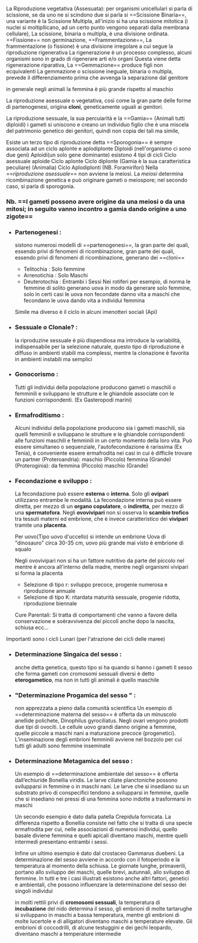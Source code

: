 La Riproduzione vegetativa (Assesuata): per organismi unicellulari si parla di scissione, se da uno ne si scindono due si parla si ==Scissione Binaria==, una variante è la Scissione Multipla, all'inizio si ha una scissione mitotica (i nuclei si moltipllicano, ad un certo punto vengono separati dalla membrana cellulare), La scissione, binaria o multipla, è una divisione ordinata.
==Fissione== non germinazione, ==Frammentazione==, La frammentazione (o fissione) è una divisione irregolare a cui segue la riproduzione rigenerativa
La rigenerazione è un processo complesso, alcuni organismi sono in grado di rigenerare arti e/o organi Questa viene detta rigenerazione riparativa,
La ==Gemmazione== produce figli non ecquivalenti La gemmazione o scissione ineguale, binaria o multipla, prevede il differenziamento prima che avvenga la separazione dal genitore

in generale negli animali la femmina è più grande rispetto al maschio

La riproduzione asessuale o vegetativa, così come la gran parte delle forme di partenogenesi, origina **cloni**, geneticamente uguali ai genitori.

La riproduzione sessuale, la sua percuiarità e la ==Gamìa== (Animali tutti diploidi) i gameti si uniscono e creano un individuo figlio che è una miscela del patrimonio genetico dei genitori, quindi non copia dei tali ma simile, 

Esiste un terzo tipo di riproduzione detta ==Sporogonia== è sempre associata ad un ciclo aplonte e aplodiplonte
Diploidi (nell'organismo ci sono due geni)
Aploidi(un solo gene dominante)
esistono 4 tipi di cicli
Ciclo asessuale aploide
Ciclo aplonte
Ciclo diplonte (Gamia è la sua caratteristica peculiare) (Animalia)
Ciclo Aplodiplonti (NB. Foramirifori)
Nella ==_riproduzione asessuale_== non avviene la meiosi. 
La _meiosi_ determina ricombinazione genetica e può originare gameti o meiospore; nel secondo caso, si parla di sporogonia.

### Nb. ==I gameti possono avere origine da una meiosi o da una mitosi; in seguito vanno incontro a gamia dando origine a uno zigote==

- ### Partenogenesi :
	sistono numerosi modelli di ==partenogenesi==, la gran parte dei quali, essendo privi di fenomeni di ricombinazione, gran parte dei quali, essendo privi di fenomeni di ricombinazione, generano dei ==cloni==
	- Telitochia : Solo femmine
	- Arrenotichia : Solo Maschi
	- Deuterotochia : Entrambi i Sessi
	Nei rotiferi per esempio, di norma le femmine di solito generano uova in modo da generare solo femmine, solo in certi casi le uova non fecondate danno vita a maschi che fecondano le uova dando vita a individui femmina

	Simile ma diverso è il ciclo in alcuni imenotteri sociali (Api)

- ### Sessuale o Clonale? :
	la riproduzine sessuale è più dispendiosa  ma introduce la variabilità, indispensabile per la selezione naturale, questo tipo di riproduzione è diffuso in ambienti stabili ma complessi, mentre la clonazione è favorita in ambienti instabili ma semplici

- ### Gonocorismo :  
	Tutti gli individui della popolazione producono gameti o maschili o femminili e sviluppano le strutture e le ghiandole associate con le funzioni corrispondenti. (Ex Gasteropodi marini)

- ### Ermafroditismo :
	Alcuni individui della popolazione producono sia i gameti maschili, sia quelli femminili e sviluppano le strutture e le ghiandole corrispondenti alle funzioni maschili e femminili in un certo momento della loro vita. Può essere simultaneo o sequenziale, l'autofecondazione è rarissima (Ex Tenia), è conveniente essere ermafrodita nei casi in cui è difficile trovare un partner 
	(Proteroandria):  maschio (Piccolo) femmina (Grande)
	(Proteroginia): da femmina (Piccolo)  maschio (Grande)

- ### Fecondazione e sviluppo :
	La fecondazione può essere **esterna** o **interna**. Solo gli **ovipari** utilizzano entrambe le modalità. La fecondazione interna può essere diretta, per mezzo di un **organo copulatore**, o **indiretta**, per mezzo di una **spermatofora**. Negli **ovovivipari** non si osserva lo **scambio trofico** tra tessuti materni ed embrione, che è invece caratteristico dei **vivipari** tramite una **placenta**.

	Per uovo(Tipo uovo d'uccello) si intende un embrione
	Uova di "dinosauro" circa 30-35 cm, uovo più grande mai visto è embrione di squalo

	Negli ovovivipari non si ha un fattore nutritivo da parte del piccolo nel mentre è ancora all'interno della madre, mentre negli organismi vivipari si forma la placenta

	- Selezione di tipo r:
		sviluppo precoce, progenie numerosa e riproduzione annuale
	- Selezione di tipo K:
		ritardata maturità sessuale, progenie ridotta, riproduzione biennale
	
	Cure Parentali:
		Si tratta di comportamenti che vanno a favore della conservazione e soèravvivenza dei piccoli anche dopo la nascita, schiusa ecc...

Importanti sono i cicli Lunari (per l'atrazione dei cicli delle maree)


- ### Determinazione Singaica del sesso :
	anche detta genetica, questo tipo si ha quando si hanno i gameti 
	Il sesso che forma gameti con cromosomi sessuali diversi è detto **eterogametico**, ma non in tutti gli animali è quello maschile
- ### "Determinazione Progamica del sesso " :
	non apprezzata a pieno dalla comunità scientifica
	Un esempio di ==determinazione materna del sesso== è offerta da un minuscolo anellide polichete, Dinophilus gyrociliatus. Negli ovari vengono prodotti due tipi di ovociti. Le cellule uovo grandi danno origine a femmine, quelle piccole a maschi nani a maturazione precoce (progenetici). L’inseminazione degli embrioni femminili avviene nel bozzolo per cui tutti gli adulti sono femmine inseminate
- ### Determinazione Metagamica del sesso : 
	Un esempio di ==determinazione ambientale del sesso== è offerta dall’echiuride Bonellia viridis. Le larve ciliate planctoniche possono svilupparsi in femmine o in maschi nani. Le larve che si insediano su un substrato privo di conspecifici tendono a svilupparsi in femmine, quelle che si insediano nei pressi di una femmina sono indotte a trasformarsi in maschi

	Un secondo esempio è dato dalla patella Crepidula fornicata. La differenza rispetto a Bonellia consiste nel fatto che si tratta di una specie ermafrodita per cui, nelle associazioni di numerosi individui, quello basale diviene femmina e quelli apicali diventano maschi, mentre quelli intermedi presentano entrambi i sessi.

	Infine un ultimo esempio è dato dal crostaceo Gammarus duebeni. La determinazione del sesso avviene in accordo con il fotoperiodo e la temperatura al momento della schiusa. Le giornate lunghe, primaverili, portano allo sviluppo dei maschi, quelle brevi, autunnali, allo sviluppo di femmine. In tutti e tre i casi illustrati esistono anche altri fattori, genetici e ambientali, che possono influenzare la determinazione del sesso dei singoli individui

	in molti rettili privi di **cromosomi sessuali**, la temperatura di **incubazione** del nido determina il sesso, gli embrioni di molte tartarughe si sviluppano in maschi a bassa temperatura, mentre gli embrioni di molte lucertole e di alligatori diventano maschi a temperature elevate. Gli embrioni di coccodrilli, di alcune testuggini e dei gechi leopardo, diventano maschi a temperature intermedie